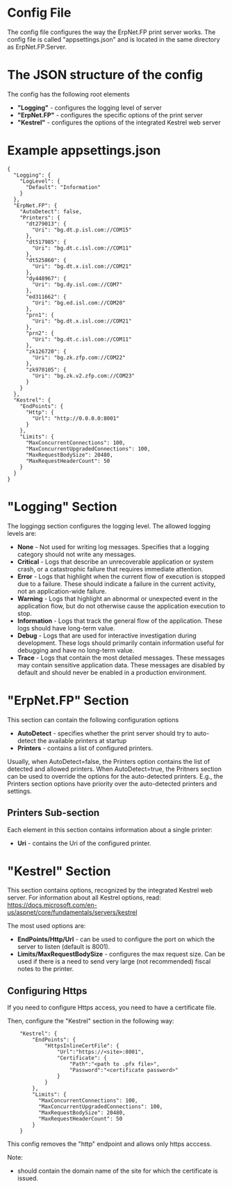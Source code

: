 # Config File
The config file configures the way the ErpNet.FP print server works.
The config file is called "appsettings.json" and is located in the same directory as ErpNet.FP.Server.

# The JSON structure of the config
The config has the following root elements
* **"Logging"** - configures the logging level of server
* **"ErpNet.FP"** - configures the specific options of the print server
* **"Kestrel"** - configures the options of the integrated Kestrel web server

# Example appsettings.json

```
{
  "Logging": {
    "LogLevel": {
      "Default": "Information"
    }
  },
  "ErpNet.FP": {
    "AutoDetect": false,
    "Printers": {
      "dt279013": {
        "Uri": "bg.dt.p.isl.com://COM15"
      },
      "dt517985": {
        "Uri": "bg.dt.c.isl.com://COM11"
      },
      "dt525860": {
        "Uri": "bg.dt.x.isl.com://COM21"
      },
      "dy448967": {
        "Uri": "bg.dy.isl.com://COM7"
      },
      "ed311662": {
        "Uri": "bg.ed.isl.com://COM20"
      },
      "prn1": {
        "Uri": "bg.dt.x.isl.com://COM21"
      },
      "prn2": {
        "Uri": "bg.dt.c.isl.com://COM11"
      },
      "zk126720": {
        "Uri": "bg.zk.zfp.com://COM22"
      },
      "zk970105": {
        "Uri": "bg.zk.v2.zfp.com://COM23"
      }
    }
  },
  "Kestrel": {
    "EndPoints": {
      "Http": {
        "Url": "http://0.0.0.0:8001"
      }
    },
    "Limits": {
      "MaxConcurrentConnections": 100,
      "MaxConcurrentUpgradedConnections": 100,
      "MaxRequestBodySize": 20480,
      "MaxRequestHeaderCount": 50
    }
  }
}
```

# "Logging" Section
The loggingg section configures the logging level. The allowed logging levels are:
* **None** - Not used for writing log messages. Specifies that a logging category should not write any messages.
* **Critical** - Logs that describe an unrecoverable application or system crash, or a catastrophic failure that requires immediate attention.
* **Error** - Logs that highlight when the current flow of execution is stopped due to a failure. These should indicate a failure in the current activity, not an application-wide failure.
* **Warning** - Logs that highlight an abnormal or unexpected event in the application flow, but do not otherwise cause the application execution to stop.
* **Information** - Logs that track the general flow of the application. These logs should have long-term value.
* **Debug** - Logs that are used for interactive investigation during development. These logs should primarily contain information useful for debugging and have no long-term value.
* **Trace** - Logs that contain the most detailed messages. These messages may contain sensitive application data. These messages are disabled by default and should never be enabled in a production environment.

# "ErpNet.FP" Section
This section can contain the following configuration options
* **AutoDetect** - specifies whether the print server should try to auto-detect the available printers at startup
* **Printers** - contains a list of configured printers. 

Usually, when AutoDetect=false, the Printers option contains the list of detected and allowed printers. 
When AutoDetect=true, the Pritners section can be used to override the options for the auto-detected printers.
E.g., the Printers section options have priority over the auto-detected printers and settings.

## Printers Sub-section
Each element in this section contains information about a single printer:
* **Uri** - contains the Uri of the configured printer.

# "Kestrel" Section
This section contains options, recognized by the integrated Kestrel web server. 
For information about all Kestrel options, read:
https://docs.microsoft.com/en-us/aspnet/core/fundamentals/servers/kestrel

The most used options are:
* **EndPoints/Http/Url** - can be used to configure the port on which the server to listen (default is 8001).
* **Limits/MaxRequestBodySize** - configures the max request size. Can be used if there is a need to send very large (not recommended) fiscal notes to the printer.

## Configuring Https
If you need to configure Https access, you need to have a certificate file.

Then, configure the "Kestrel" section in the following way:
```
    "Kestrel": {
        "EndPoints": {
            "HttpsInlineCertFile": {
                "Url":"https://<site>:8001",
                "Certificate": {
                    "Path":"<path to .pfx file>",
                    "Password":"<certificate password>"
                }
            }
        },
        "Limits": {
          "MaxConcurrentConnections": 100,
          "MaxConcurrentUpgradedConnections": 100,
          "MaxRequestBodySize": 20480,
          "MaxRequestHeaderCount": 50
        }        
    }
```

This config removes the "http" endpoint and allows only https acccess.

Note:
* <site> should contain the domain name of the site for which the certificate is issued.
